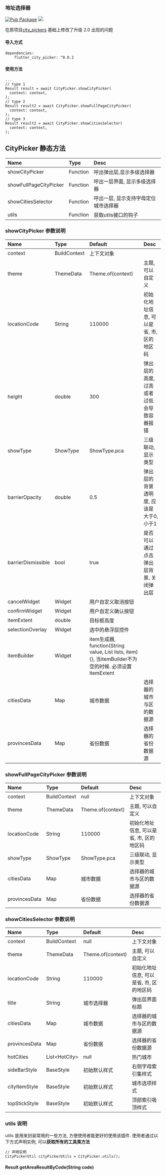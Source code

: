 ### 地址选择器

[![Pub Package](https://img.shields.io/pub/v/flutter_city_picker.svg?color=blue)](https://pub.dartlang.org/packages/flutter_city_picker)
[![](https://img.shields.io/github/last-commit/wenchaosong/FlutterCityPicker?color=yellow)](https://github.com/wenchaosong/flutter_city_picker)

在原项目[city_pickers](https://github.com/hanxu317317/city_pickers) 基础上修改了升级 2.0 出现的问题

#### 导入方式

```
dependencies:
    flutter_city_picker: ^0.0.2
```

#### 使用方法

```
...
// type 1
Result result = await CityPicker.showCityPicker(
  context: context,
);
// type 2
Result result2 = await CityPicker.showFullPageCityPicker(
  context: context,
);
// type 3
Result result2 = await CityPicker.showCitiesSelector(
  context: context,
);
```

## CityPicker 静态方法

|Name|Type|Desc|
|:---------------|:--------|:----------|
|showCityPicker|Function|呼出弹出层,显示多级选择器 |
|showFullPageCityPicker|Function|呼出一层界面, 显示多级选择器|
|showCitiesSelector |Function|呼出一层, 显示支持字母定位城市选择器|
|utils|Function|获取utils接口的钩子|


### showCityPicker 参数说明

|Name|Type|Default|Desc|
|:---------------|:--------|:----|:----------|
|context|BuildContext|上下文对象|
|theme|ThemeData|Theme.of(context)| 主题, 可以自定义|
|locationCode|String|110000| 初始化地址信息, 可以是省, 市, 区的地区码|
|height|double|300| 弹出层的高度, 过高或者过低会导致容器报错|
|showType|ShowType|ShowType.pca| 三级联动, 显示类型|
|barrierOpacity|double|0.5|弹出层的背景透明度, 应该是大于0, 小于1|
|barrierDismissible|bool|true| 是否可以通过点击弹出层背景, 关闭弹出层|
|cancelWidget|Widget|用户自定义取消按钮|
|confirmWidget| Widget | 用户自定义确认按钮 |
|itemExtent|double|目标框高度|
|selectionOverlay|Widget|选中的悬浮层控件|
|itemBuilder|Widget|item生成器, function(String value, List<String> lists, item){}, 当itemBuilder不为空的时候. 必须设置itemExtent|
|citiesData|Map|城市数据|选择器的城市与区的数据源|
|provincesData|Map|省份数据|选择器的省份数据源|


### showFullPageCityPicker 参数说明

|Name|Type|Default|Desc|
|:---------------|:--------|:----|:----------|
|context|BuildContext|null|上下文对象|
|theme|ThemeData|Theme.of(context)| 主题, 可以自定义|
|locationCode|String|110000| 初始化地址信息, 可以是省, 市, 区的地区码|
|showType|ShowType|ShowType.pca| 三级联动, 显示类型|
|citiesData|Map|城市数据|选择器的城市与区的数据源|
|provincesData|Map|省份数据|选择器的省份数据源|


### showCitiesSelector 参数说明

|Name|Type|Default|Desc|
|:---------------|:--------|:----|:----------|
|context|BuildContext|null|上下文对象|
|theme|ThemeData|Theme.of(context)| 主题, 可以自定义|
|locationCode|String|110000| 初始化地址信息, 可以是省, 市, 区的地区码|
|title|String|城市选择器|弹出层界面标题|
|citiesData|Map|城市数据|选择器的城市与区的数据源|
|provincesData|Map|省份数据|选择器的省份数据源|
|hotCities|List\<HotCity\>|null|热门城市|
|sideBarStyle|BaseStyle|初始默认样式| 右侧字母索引集样式|
|cityItemStyle|BaseStyle|初始默认样式| 城市选项样式|
|topStickStyle|BaseStyle|初始默认样式| 顶部索引吸顶样式|


### utils 说明
utils 是用来封装常用的一些方法, 方便使用者能更好的使用该插件. 使用者通过以下方式声明实例, 可以**获取所有的工具类方法**

```
// 声明实例
CityPickerUtil cityPickerUtils = CityPicker.utils();
```

#### Result getAreaResultByCode(String code)

